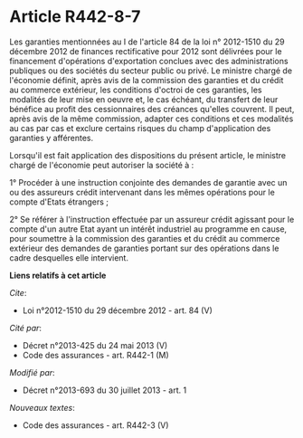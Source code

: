 # Article R442-8-7

Les garanties mentionnées au I de l'article 84 de la loi n° 2012-1510 du 29 décembre 2012 de finances rectificative pour 2012
sont délivrées pour le financement d'opérations d'exportation conclues avec des administrations publiques ou des sociétés du
secteur public ou privé. Le ministre chargé de l'économie définit, après avis de la commission des garanties et du crédit au
commerce extérieur, les conditions d'octroi de ces garanties, les modalités de leur mise en oeuvre et, le cas échéant, du
transfert de leur bénéfice au profit des cessionnaires des créances qu'elles couvrent. Il peut, après avis de la même
commission, adapter ces conditions et ces modalités au cas par cas et exclure certains risques du champ d'application des
garanties y afférentes. 

Lorsqu'il est fait application des dispositions du présent article, le ministre chargé de l'économie peut autoriser la
société à : 

1° Procéder à une instruction conjointe des demandes de garantie avec un ou des assureurs crédit intervenant dans les mêmes
opérations pour le compte d'Etats étrangers ; 

2° Se référer à l'instruction effectuée par un assureur crédit agissant pour le compte d'un autre Etat ayant un intérêt
industriel au programme en cause, pour soumettre à la commission des garanties et du crédit au commerce extérieur des
demandes de garanties portant sur des opérations dans le cadre desquelles elle intervient.

**Liens relatifs à cet article**

_Cite_:

  - Loi n°2012-1510 du 29 décembre 2012 - art. 84 (V)

_Cité par_:

  - Décret n°2013-425 du 24 mai 2013 (V)
  - Code des assurances - art. R442-1 (M)

_Modifié par_:

  - Décret n°2013-693 du 30 juillet 2013 - art. 1

_Nouveaux textes_:

  - Code des assurances - art. R442-3 (V)
